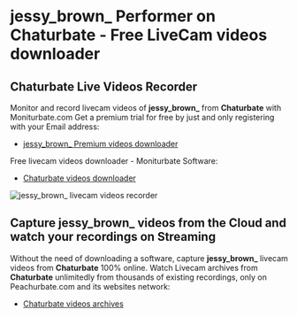 # jessy_brown_ Performer on Chaturbate - Free LiveCam videos downloader

## Chaturbate Live Videos Recorder

Monitor and record livecam videos of **jessy_brown_** from **Chaturbate** with Moniturbate.com
Get a premium trial for free by just and only registering with your Email address:
* [jessy_brown_ Premium videos downloader](https://moniturbate.com/request-demo-licence-key.html)

Free livecam videos downloader - Moniturbate Software:
* [Chaturbate videos downloader](https://moniturbate.com/moniturbate-download-software.html)

![jessy_brown_ livecam videos recorder](https://peachurnet.com/templates/moniturbate-software.png)


## Capture jessy_brown_ videos from the Cloud and watch your recordings on Streaming

Without the need of downloading a software, capture **jessy_brown_** livecam videos from **Chaturbate** 100% online.
Watch Livecam archives from **Chaturbate** unlimitedly from thousands of existing recordings, only on Peachurbate.com and its websites network:
* [Chaturbate videos archives](https://peachurnet.com/)